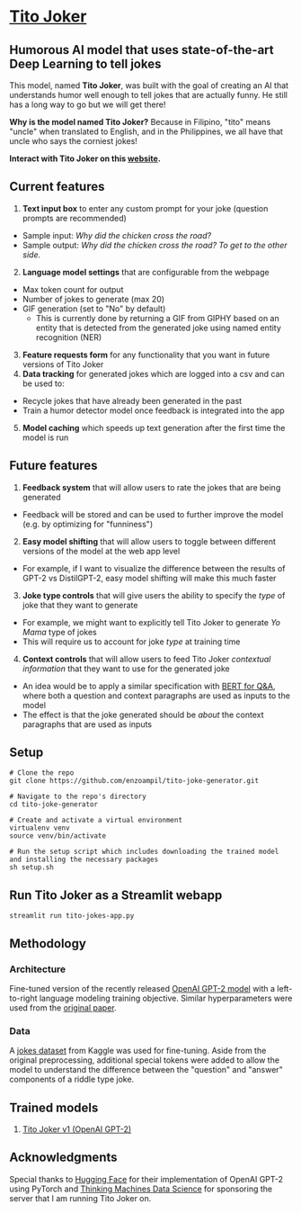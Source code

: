 # [Tito Joker](http://streamlit.thinkingmachin.es:8080/)
## Humorous AI model that uses state-of-the-art Deep Learning to tell jokes

This model, named **Tito Joker**, was built with the goal of creating an AI that understands humor well enough to tell jokes that are actually funny. He still has a long way to go but we will get there!

**Why is the model named Tito Joker?** Because in Filipino, "tito" means "uncle" when translated to English, and in the Philippines, we all have that uncle who says the corniest jokes!

**Interact with Tito Joker on this [website](http://streamlit.thinkingmachin.es:8080/).**

## Current features
1. **Text input box** to enter any custom prompt for your joke (question prompts are recommended)
  - Sample input: *Why did the chicken cross the road?*
  - Sample output: *Why did the chicken cross the road? To get to the other side.*
2. **Language model settings** that are configurable from the webpage
  - Max token count for output
  - Number of jokes to generate (max 20)
  - GIF generation (set to "No" by default)
    - This is currently done by returning a GIF from GIPHY based on an entity that is detected from the generated joke using named entity recognition (NER)
3. **Feature requests form** for any functionality that you want in future versions of Tito Joker
4. **Data tracking** for generated jokes which are logged into a csv and can be used to:
  - Recycle jokes that have already been generated in the past
  - Train a humor detector model once feedback is integrated into the app
5. **Model caching** which speeds up text generation after the first time the model is run

## Future features
1. **Feedback system** that will allow users to rate the jokes that are being generated
  - Feedback will be stored and can be used to further improve the model (e.g. by optimizing for "funniness")
2. **Easy model shifting** that will allow users to toggle between different versions of the model at the web app level
  - For example, if I want to visualize the difference between the results of GPT-2 vs DistilGPT-2, easy model shifting will make this much faster
3. **Joke type controls** that will give users the ability to specify the *type* of joke that they want to generate
  - For example, we might want to explicitly tell Tito Joker to generate *Yo Mama* type of jokes
  - This will require us to account for joke *type* at training time
4. **Context controls** that will allow users to feed Tito Joker *contextual information* that they want to use for the generated joke
  - An idea would be to apply a similar specification with [BERT for Q&A](https://arxiv.org/abs/1810.04805), where both a question and context paragraphs are used as inputs to the model
  - The effect is that the joke generated should be *about* the context paragraphs that are used as inputs

## Setup

```
# Clone the repo
git clone https://github.com/enzoampil/tito-joke-generator.git

# Navigate to the repo's directory
cd tito-joke-generator

# Create and activate a virtual environment
virtualenv venv
source venv/bin/activate

# Run the setup script which includes downloading the trained model and installing the necessary packages
sh setup.sh
```

## Run Tito Joker as a Streamlit webapp

```
streamlit run tito-jokes-app.py
```

## Methodology

### Architecture
Fine-tuned version of the recently released [OpenAI GPT-2 model](https://openai.com/blog/gpt-2-1-5b-release/) with a left-to-right language modeling training objective. Similar hyperparameters were used from the [original paper](https://d4mucfpksywv.cloudfront.net/better-language-models/language_models_are_unsupervised_multitask_learners.pdf).

### Data
A [jokes dataset](https://www.kaggle.com/abhinavmoudgil95/short-jokes) from Kaggle was used for fine-tuning. Aside from the original preprocessing, additional special tokens were added to allow the model to understand the difference between the "question" and "answer" components of a riddle type joke.

## Trained models
1. [Tito Joker v1 (OpenAI GPT-2)](https://storage.googleapis.com/joke-generator-model1/model1.zip)

## Acknowledgments

Special thanks to [Hugging Face](https://huggingface.co/) for their implementation of OpenAI GPT-2 using PyTorch and [Thinking Machines Data Science](https://thinkingmachin.es/) for sponsoring the server that I am running Tito Joker on.
